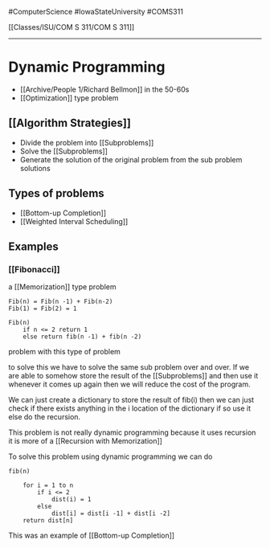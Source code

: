 #ComputerScience  #IowaStateUniversity  #COMS311 


[[Classes/ISU/COM S 311/COM S 311]] 

---

# Dynamic Programming

- [[Archive/People 1/Richard Bellmon]] in the 50-60s
- [[Optimization]] type problem

## [[Algorithm Strategies]]
- Divide the problem into [[Subproblems]] 
- Solve the [[Subproblems]]
- Generate the solution of the original problem from the sub problem solutions

## Types of problems
- [[Bottom-up Completion]]
- [[Weighted Interval Scheduling]]

## Examples

### [[Fibonacci]]

a [[Memorization]] type problem

``` 
Fib(n) = Fib(n -1) + Fib(n-2)
Fib(1) = Fib(2) = 1

Fib(n) 
	if n <= 2 return 1
	else return fib(n -1) + fib(n -2)
```

problem with this type of problem 

to solve this we have to solve the same sub problem over and over. If we are able to somehow store the result of the [[Subproblems]] and then use it whenever it comes up again then we will reduce the cost of the program. 

We can just create a dictionary to store the result of fib(i) then we can just check if there exists anything in the i location of the dictionary if so use it else do the recursion.


This problem is not really dynamic programming because it uses recursion it is more of a [[Recursion with Memorization]]

To solve this problem using dynamic programming we can do 

```
fib(n)

	for i = 1 to n
		if i <= 2 
			dist(i) = 1
		else 
			dist[i] = dist[i -1] + dist[i -2]
	return dist[n]

```

This was an example of [[Bottom-up Completion]]
